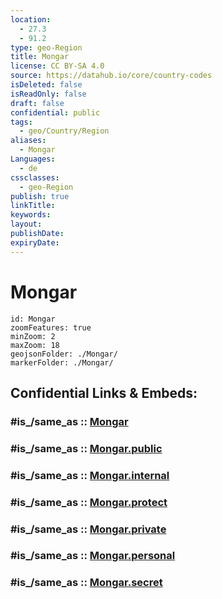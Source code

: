 ```yaml
---
location:
  - 27.3
  - 91.2
type: geo-Region
title: Mongar
license: CC BY-SA 4.0
source: https://datahub.io/core/country-codes
isDeleted: false
isReadOnly: false
draft: false
confidential: public
tags:
  - geo/Country/Region
aliases:
  - Mongar
Languages:
  - de
cssclasses:
  - geo-Region
publish: true
linkTitle:
keywords:
layout:
publishDate:
expiryDate:
---
```


# Mongar

```leaflet
id: Mongar
zoomFeatures: true 
minZoom: 2 
maxZoom: 18
geojsonFolder: ./Mongar/
markerFolder: ./Mongar/
```


## Confidential Links & Embeds: 

### #is_/same_as :: [Mongar](/_Standards/Earth/Continent/Asia/Asia~South/Bhutan/Districts~Bhutan/Mongar.md) 

### #is_/same_as :: [Mongar.public](/_public/Earth/Continent/Asia/Asia~South/Bhutan/Districts~Bhutan/Mongar.public.md) 

### #is_/same_as :: [Mongar.internal](/_internal/Earth/Continent/Asia/Asia~South/Bhutan/Districts~Bhutan/Mongar.internal.md) 

### #is_/same_as :: [Mongar.protect](/_protect/Earth/Continent/Asia/Asia~South/Bhutan/Districts~Bhutan/Mongar.protect.md) 

### #is_/same_as :: [Mongar.private](/_private/Earth/Continent/Asia/Asia~South/Bhutan/Districts~Bhutan/Mongar.private.md) 

### #is_/same_as :: [Mongar.personal](/_personal/Earth/Continent/Asia/Asia~South/Bhutan/Districts~Bhutan/Mongar.personal.md) 

### #is_/same_as :: [Mongar.secret](/_secret/Earth/Continent/Asia/Asia~South/Bhutan/Districts~Bhutan/Mongar.secret.md)

